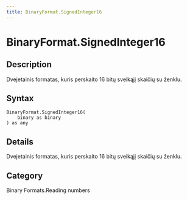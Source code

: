```yaml
---
title: BinaryFormat.SignedInteger16
---
```


# BinaryFormat.SignedInteger16


## Description

Dvejetainis formatas, kuris perskaito 16 bitų sveikąjį skaičių su ženklu.


## Syntax

```powerquery
BinaryFormat.SignedInteger16(
    binary as binary
) as any
```


## Details

Dvejetainis formatas, kuris perskaito 16 bitų sveikąjį skaičių su ženklu.



## Category
Binary Formats.Reading numbers
